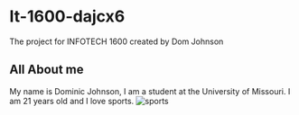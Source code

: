 # It-1600-dajcx6
The project for INFOTECH 1600 created by Dom Johnson
## All About me
My name is Dominic Johnson, I am a student at the University of Missouri. I am 21 years old and I love sports.
![sports](https://www.liberty.edu/champion/wp-content/uploads/2020/03/SPORTS-800x280.jpg)
